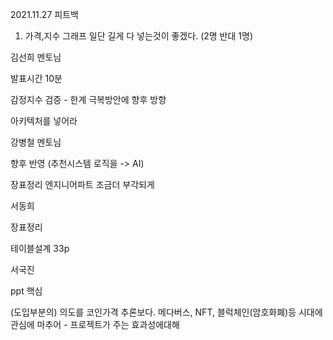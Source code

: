2021.11.27 피트백



1) 가격,지수 그래프 일단 길게 다 넣는것이 좋겠다. (2명 반대 1명)



김선희 멘토님

발표시간 10분

감정지수 검증 - 한계 극복방안에 향후 방향

아키텍처를 넣어라



강병철 멘토님

향후 반영 (추천시스템 로직을 -> AI)

장표정리 엔지니어파트 조금더 부각되게



서동희

장표정리

테이블설계 33p



서국진

ppt 핵심

(도입부분의) 의도를 코인가격 추론보다. 메다버스, NFT, 블럭체인(암호화폐)등 시대에 관심에 마추어 - 프로젝트가 주는 효과성에대해

